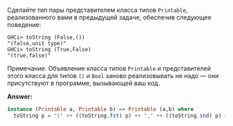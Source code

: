 Сделайте тип пары представителем класса типов ```Printable```,
реализованного вами в предыдущей задаче, обеспечив следующее поведение:

```
GHCi> toString (False,())
"(false,unit type)"
GHCi> toString (True,False)
"(true,false)"
```

Примечание. Объявление класса типов ```Printable``` и представителей этого класса
для типов ```()``` и  ```Bool``` заново реализовывать не надо — они присутствуют в программе, вызывающей ваш код.

**Answer:**

```haskell
instance (Printable a, Printable b) => Printable (a,b) where
  toString p = "(" ++ ((toString.fst) p) ++ "," ++ ((toString.snd) p) ++ ")"
```
